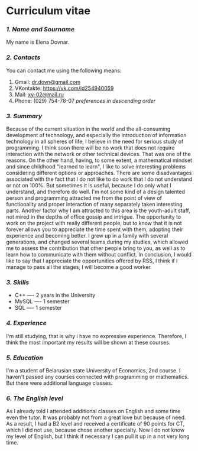 # **Curriculum vitae**
### *1. Name and Sourname*
My name is Elena Dovnar.
### *2. Contacts*
You can contact me using the following means:
1. Gmail: dr.dovn@gmail.com
2. VKontakte: https://vk.com/id254940059
3. Mail: xy-02@mail.ru
4. Phone: (029) 754-78-07
*preferences in descending order*

### *3. Summary*
Because of the current situation in the world and the all-consuming development of technology, and especially the introduction of information technology in all spheres of life, I believe in the need for serious study of programming. I think soon there will be no work that does not require interaction with the network or other technical devices.
That was one of the reasons. On the other hand, having, to some extent, a mathematical mindset and since childhood "learned to learn", I like to solve interesting problems considering different options or approaches. There are some disadvantages associated with the fact that I do not like to do work that I do not understand or not on 100%. But sometimes it is useful, because I do only what I understand, and therefore do well. I'm not some kind of a design talented person and programming attracted me from the point of view of functionality and proper interaction of many separately taken interesting parts.
Another factor why I am attracted to this area is the youth-adult staff, not mired in the depths of office gossip and intrigue. The opportunity to work on the project with really different people, but to know that it is not forever allows you to appreciate the time spent with them, adopting their experience and becoming better. I grew up in a family with several generations, and changed several teams during my studies, which allowed me to assess the contribution that other people bring to you, as well as to learn how to communicate with them without conflict.
In conclusion, I would like to say that I appreciate the opportunities offered by RSS, I think if I manage to pass all the stages, I will become a good worker.

### *3. Skills*
* C++ —- 2 years in the University
* MySQL —- 1 semester
* SQL —- 1 semester

### *4. Experience*
I'm still studying, that is why i have no expressive experience. Therefore, I think the most important my results will be shown at these courses.

### *5. Education*
I'm a student of Belarusian state University of Economics, 2nd course. I haven't passed any courses connected with programming or mathematics. But there were additional language classes.

### *6. The English level*
As I already told I attended additional classes on English and some time even the tutor. It was probably not from a great love but because of need. As a result, I had a B2 level and received a certificate of 90 points for CT, which I did not use, because chose another specialty. Now I do not know my level of English, but I think if necessary I can pull it up in a not very long time.